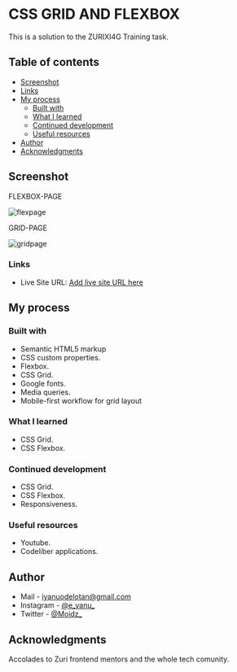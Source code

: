# CSS GRID AND FLEXBOX

This is a solution to the ZURIXI4G Training task.

## Table of contents

- [Screenshot](#screenshot)
- [Links](#links)
- [My process](#my-process)
  - [Built with](#built-with)
  - [What I learned](#what-i-learned)
  - [Continued development](#continued-development)
  - [Useful resources](#useful-resources)
- [Author](#author)
- [Acknowledgments](#acknowledgments)



## Screenshot
FLEXBOX-PAGE


![flexpage](https://user-images.githubusercontent.com/81003701/173706616-2f9d2440-e50f-450d-8a63-7e31a7166e0a.png)

GRID-PAGE


![gridpage](https://user-images.githubusercontent.com/81003701/173706655-03ac183d-5e87-4bf4-bcab-d7b277661814.png)


### Links

- Live Site URL: [Add live site URL here](https://your-live-site-url.com)

## My process

### Built with

- Semantic HTML5 markup
- CSS custom properties.
- Flexbox.
- CSS Grid.
- Google fonts.
- Media queries.
- Mobile-first workflow for grid layout


### What I learned

- CSS Grid.
- CSS Flexbox.


### Continued development

- CSS Grid.
- CSS Flexbox.
- Responsiveness.


### Useful resources

- Youtube.
- Codeliber applications.


## Author
- Mail - iyanuodelotan@gmail.com
- Instagram - [@e_yanu_](https://www.instagram.com/e_yanu_)
- Twitter - [@Moidz_](https://www.twitter.com/Moidz_)

## Acknowledgments

Accolades to Zuri frontend mentors and the whole tech comunity.
